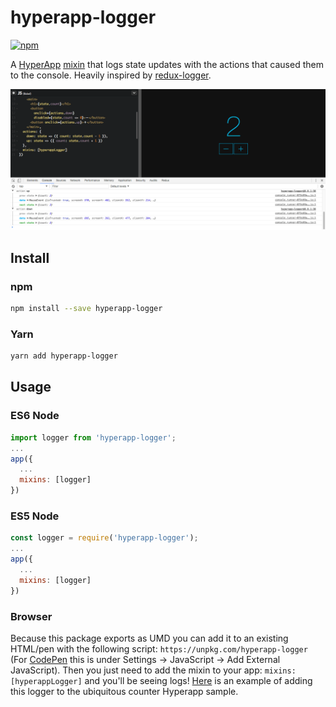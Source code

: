 # hyperapp-logger

[![npm](https://img.shields.io/npm/v/hyperapp-logger.svg?maxAge=2592000?style=plastic)](https://www.npmjs.com/package/hyperapp-logger)

A [HyperApp](https://github.com/hyperapp/hyperapp) [mixin](https://github.com/hyperapp/hyperapp/blob/master/docs/mixins.md) that logs state updates with the actions that caused them to the console. Heavily inspired by [redux-logger](https://github.com/evgenyrodionov/redux-logger).

![Screenshot](screenshot.png)

## Install

### npm

```sh
npm install --save hyperapp-logger
```

### Yarn

```sh
yarn add hyperapp-logger
```

## Usage

### ES6 Node

```js
import logger from 'hyperapp-logger';
...
app({
  ...
  mixins: [logger]
})
```

### ES5 Node

```js
const logger = require('hyperapp-logger');
...
app({
  ...
  mixins: [logger]
})
```

### Browser

Because this package exports as UMD you can add it to an existing HTML/pen with the following script: `https://unpkg.com/hyperapp-logger` (For [CodePen](https://codepen.io) this is under Settings -> JavaScript -> Add External JavaScript). Then you just need to add the mixin to your app: `mixins: [hyperappLogger]` and you'll be seeing logs! [Here](https://codepen.io/anon/pen/prOmqx?editors=0010) is an example of adding this logger to the ubiquitous counter Hyperapp sample.

